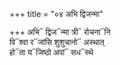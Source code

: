+++
title = "०४ अभि द्विजन्मा"

+++
अभि᳓ द्विज᳓न्मा त्री᳓ रोचना᳓नि  
वि᳓श्वा र᳓जांसि शुशुचानो᳓ अस्थात्  
हो᳓ता य᳓जिष्ठो अपां᳓ सध᳓स्थे